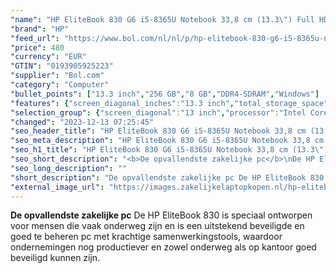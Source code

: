 ```yaml
---
"name": "HP EliteBook 830 G6 i5-8365U Notebook 33,8 cm (13.3\") Full HD Intel® Core™ i5 8 GB DDR4-SDRAM 256 GB SSD Wi-Fi 6 (802.11ax) Windows 10 Pro Zilver"
"brand": "HP"
"feed_url": "https://www.bol.com/nl/nl/p/hp-elitebook-830-g6-i5-8365u-notebook-33-8-cm-full-hd-intel-core-i5-8-gb-ddr4-sdram-256-gb-ssd-wi-fi-6-windows-10-pro-zilver/9300000013173994"
"price": 480
"currency": "EUR"
"GTIN": "0193905925223"
"supplier": "Bol.com"
"category": "Computer"
"bullet_points": ["13.3 inch","256 GB","8 GB","DDR4-SDRAM","Windows"]
"features": {"screen_diagonal_inches":"13.3 inch","total_storage_space":"256 GB","memory_size":"8 GB","memory_type":"DDR4-SDRAM","operating_system":"Windows"}
"selection_group": {"screen_diagonal":"13 inch","processor":"Intel Core i5","changed_price_past_3_days":false,"product_family":"Elitebook"}
"changed": "2023-12-13 07:25:45"
"seo_header_title": "HP EliteBook 830 G6 i5-8365U Notebook 33,8 cm (13.3\") Full HD Intel® Core™ i5 8 GB DDR4-SDRAM 256 GB SSD Wi-Fi 6 (802.11ax) Windows 10 Pro Zilver"
"seo_meta_description": "HP EliteBook 830 G6 i5-8365U Notebook 33,8 cm (13.3\") Full HD Intel® Core™ i5 8 GB DDR4-SDRAM 256 GB SSD Wi-Fi 6 (802.11ax) Windows 10 Pro Zilver"
"seo_h1_title": "HP EliteBook 830 G6 i5-8365U Notebook 33,8 cm (13.3\") Full HD Intel® Core™ i5 8 GB DDR4-SDRAM 256 GB SSD Wi-Fi 6 (802.11ax) Windows 10 Pro Zilver"
"seo_short_description": "<b>De opvallendste zakelijke pc</b>\nDe HP EliteBook 830 is speciaal ontworpen voor mensen die vaak onderweg zijn en is een uitstekend beveiligde en goed te beheren pc met krachtige samenwerkingstools, waardoor ondernemingen nog productiever en zowel onderweg als op kantoor goed beveiligd kunnen zijn."
"seo_long_description": ""
"short_description": "De opvallendste zakelijke pc De HP EliteBook 830 is speciaal ontworpen voor mensen die vaak onderweg zijn en is een uitstekend beveiligde en goed te beheren pc met krachtige samenwerkingstools, waardoor ondernemingen nog productiever en zowel onderweg als op kantoor goed beveiligd kunnen zijn."
"external_image_url": "https://images.zakelijkelaptopkopen.nl/hp-elitebook-830-g6-i5-8365u-notebook-33-8-cm-full-hd-intel-core-i5-8-gb-ddr4-sdram-256-gb-ssd-wi-fi-6-windows-10-pro-zilver.webp"
---
```


<b>De opvallendste zakelijke pc</b>
De HP EliteBook 830 is speciaal ontworpen voor mensen die vaak onderweg zijn en is een uitstekend beveiligde en goed te beheren pc met krachtige samenwerkingstools, waardoor ondernemingen nog productiever en zowel onderweg als op kantoor goed beveiligd kunnen zijn.